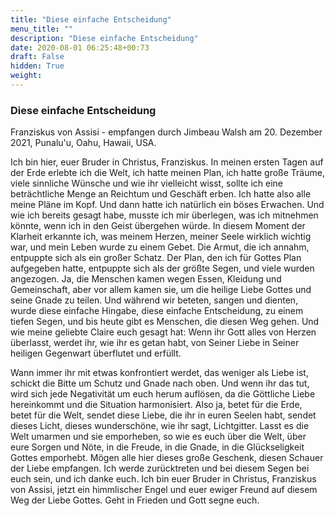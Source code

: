 ```yaml
---
title: "Diese einfache Entscheidung"
menu_title: ""
description: "Diese einfache Entscheidung"
date: 2020-08-01 06:25:48+00:73
draft: False
hidden: True
weight:
---
```

### Diese einfache Entscheidung

Franziskus von Assisi - empfangen durch Jimbeau Walsh am 20. Dezember 2021, Punalu'u, Oahu, Hawaii, USA.

Ich bin hier, euer Bruder in Christus, Franziskus. In meinen ersten Tagen auf der Erde erlebte ich die Welt, ich hatte meinen Plan, ich hatte große Träume, viele sinnliche Wünsche und wie ihr vielleicht wisst, sollte ich eine beträchtliche Menge an Reichtum und Geschäft erben. Ich hatte also alle meine Pläne im Kopf. Und dann hatte ich natürlich ein böses Erwachen. Und wie ich bereits gesagt habe, musste ich mir überlegen, was ich mitnehmen könnte, wenn ich in den Geist übergehen würde. In diesem Moment der Klarheit erkannte ich, was meinem Herzen, meiner Seele wirklich wichtig war, und mein Leben wurde zu einem Gebet. Die Armut, die ich annahm, entpuppte sich als ein großer Schatz. Der Plan, den ich für Gottes Plan aufgegeben hatte, entpuppte sich als der größte Segen, und viele wurden angezogen. Ja, die Menschen kamen wegen Essen, Kleidung und Gemeinschaft, aber vor allem kamen sie, um die heilige Liebe Gottes und seine Gnade zu teilen. Und während wir beteten, sangen und dienten, wurde diese einfache Hingabe, diese einfache Entscheidung, zu einem tiefen Segen, und bis heute gibt es Menschen, die diesen Weg gehen. Und wie meine geliebte Claire euch gesagt hat: Wenn ihr Gott alles von Herzen überlasst, werdet ihr, wie ihr es getan habt, von Seiner Liebe in Seiner heiligen Gegenwart überflutet und erfüllt.

Wann immer ihr mit etwas konfrontiert werdet, das weniger als Liebe ist, schickt die Bitte um Schutz und Gnade nach oben. Und wenn ihr das tut, wird sich jede Negativität um euch herum auflösen, da die Göttliche Liebe hereinkommt und die Situation harmonisiert. Also ja, betet für die Erde, betet für die Welt, sendet diese Liebe, die ihr in euren Seelen habt, sendet dieses Licht, dieses wunderschöne, wie ihr sagt, Lichtgitter. Lasst es die Welt umarmen und sie emporheben, so wie es euch über die Welt, über eure Sorgen und Nöte, in die Freude, in die Gnade, in die Glückseligkeit Gottes emporhebt. Mögen alle hier dieses große Geschenk, diesen Schauer der Liebe empfangen. Ich werde zurücktreten und bei diesem Segen bei euch sein, und ich danke euch. Ich bin euer Bruder in Christus, Franziskus von Assisi, jetzt ein himmlischer Engel und euer ewiger Freund auf diesem Weg der Liebe Gottes. Geht in Frieden und Gott segne euch.
